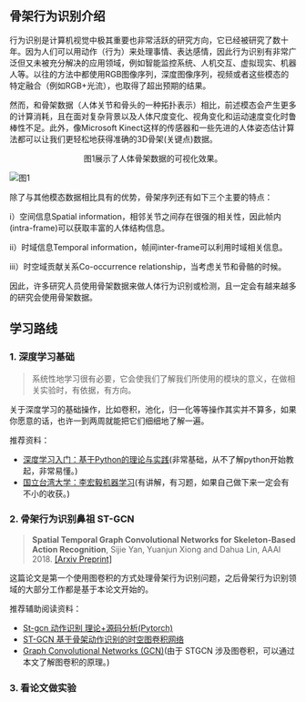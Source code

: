 ## 骨架行为识别介绍
行为识别是计算机视觉中极其重要也非常活跃的研究方向，它已经被研究了数十年。因为人们可以用动作（行为）来处理事情、表达感情，因此行为识别有非常广泛但又未被充分解决的应用领域，例如智能监控系统、人机交互、虚拟现实、机器人等。以往的方法中都使用RGB图像序列，深度图像序列，视频或者这些模态的特定融合（例如RGB+光流），也取得了超出预期的结果。

然而，和骨架数据（人体关节和骨头的一种拓扑表示）相比，前述模态会产生更多的计算消耗，且在面对复杂背景以及人体尺度变化、视角变化和运动速度变化时鲁棒性不足。此外，像Microsoft Kinect这样的传感器和一些先进的人体姿态估计算法都可以让我们更轻松地获得准确的3D骨架(关键点)数据。

<center>图1展示了人体骨架数据的可视化效果。</center>

![图1](./files/%E5%9B%BE1.png)

除了与其他模态数据相比具有的优势，骨架序列还有如下三个主要的特点：

i）空间信息Spatial information，相邻关节之间存在很强的相关性，因此帧内(intra-frame)可以获取丰富的人体结构信息。

ii）时域信息Temporal information，帧间inter-frame可以利用时域相关信息。

iii）时空域贡献关系Co-occurrence relationship，当考虑关节和骨骼的时候。

因此，许多研究人员使用骨架数据来做人体行为识别或检测，且一定会有越来越多的研究会使用骨架数据。

## 学习路线
### 1. 深度学习基础
> 系统性地学习很有必要，它会使我们了解我们所使用的模块的意义，在做相关实验时，有依据，有方向。

关于深度学习的基础操作，比如卷积，池化，归一化等等操作其实并不算多，如果你愿意的话，也许一到两周就能把它们细细地了解一遍。

推荐资料：
- [深度学习入门：基于Python的理论与实践](./files/%E6%B7%B1%E5%BA%A6%E5%AD%A6%E4%B9%A0%E5%85%A5%E9%97%A8%EF%BC%9A%E5%9F%BA%E4%BA%8EPython%E7%9A%84%E7%90%86%E8%AE%BA%E4%B8%8E%E5%AE%9E%E7%8E%B0.pdf)(非常基础，从不了解python开始教起，非常易懂。)
- [国立台湾大学：李宏毅机器学习](https://speech.ee.ntu.edu.tw/~hylee/ml/2022-spring.php)(有讲解，有习题，如果自己做下来一定会有不小的收获。)

### 2. 骨架行为识别鼻祖 ST-GCN
> **Spatial Temporal Graph Convolutional Networks for Skeleton-Based Action Recognition**, Sijie Yan, Yuanjun Xiong and Dahua Lin, AAAI 2018. [[Arxiv Preprint]](https://arxiv.org/abs/1801.07455)

这篇论文是第一个使用图卷积的方式处理骨架行为识别问题，之后骨架行为识别领域的大部分工作都是基于本论文开始的。

推荐辅助阅读资料：
- [St-gcn 动作识别 理论+源码分析(Pytorch)](https://zhoef.com/2019/08/24/14_ST-Gcn/)
- [ST-GCN 基于骨架动作识别的时空图卷积网络](https://www.jianshu.com/p/be85114006e3)
- [Graph Convolutional Networks (GCN)](https://ai.plainenglish.io/graph-convolutional-networks-gcn-baf337d5cb6b)(由于 STGCN 涉及图卷积，可以通过本文了解图卷积的原理。)

### 3. 看论文做实验
